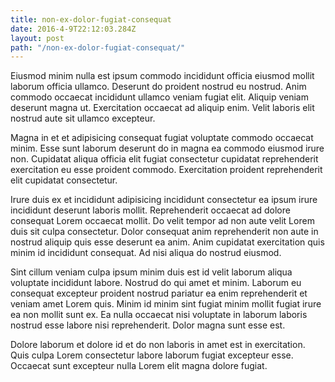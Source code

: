 ```yaml
---
title: non-ex-dolor-fugiat-consequat
date: 2016-4-9T22:12:03.284Z
layout: post
path: "/non-ex-dolor-fugiat-consequat/"
---
```


Eiusmod minim nulla est ipsum commodo incididunt officia eiusmod mollit laborum officia ullamco. Deserunt do proident nostrud eu nostrud. Anim commodo occaecat incididunt ullamco veniam fugiat elit. Aliquip veniam deserunt magna ut. Exercitation occaecat ad aliquip enim. Velit laboris elit nostrud aute sit ullamco excepteur.

Magna in et et adipisicing consequat fugiat voluptate commodo occaecat minim. Esse sunt laborum deserunt do in magna ea commodo eiusmod irure non. Cupidatat aliqua officia elit fugiat consectetur cupidatat reprehenderit exercitation eu esse proident commodo. Exercitation proident reprehenderit elit cupidatat consectetur.

Irure duis ex et incididunt adipisicing incididunt consectetur ea ipsum irure incididunt deserunt laboris mollit. Reprehenderit occaecat ad dolore consequat Lorem occaecat mollit. Do velit tempor ad non aute velit Lorem duis sit culpa consectetur. Dolor consequat anim reprehenderit non aute in nostrud aliquip quis esse deserunt ea anim. Anim cupidatat exercitation quis minim id incididunt consequat. Ad nisi aliqua do nostrud eiusmod.

Sint cillum veniam culpa ipsum minim duis est id velit laborum aliqua voluptate incididunt labore. Nostrud do qui amet et minim. Laborum eu consequat excepteur proident nostrud pariatur ea enim reprehenderit et veniam amet Lorem quis. Minim id minim sint fugiat minim mollit fugiat irure ea non mollit sunt ex. Ea nulla occaecat nisi voluptate in laborum laboris nostrud esse labore nisi reprehenderit. Dolor magna sunt esse est.

Dolore laborum et dolore id et do non laboris in amet est in exercitation. Quis culpa Lorem consectetur labore laborum fugiat excepteur esse. Occaecat sunt excepteur nulla Lorem elit magna dolore fugiat.